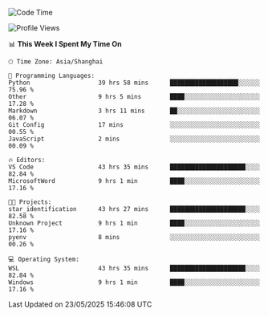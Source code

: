 <!--START_SECTION:waka-->
![Code Time](http://img.shields.io/badge/Code%20Time-2%2C903%20hrs%2030%20mins-blue)

![Profile Views](http://img.shields.io/badge/Profile%20Views-0-blue)

📊 **This Week I Spent My Time On** 

```text
🕑︎ Time Zone: Asia/Shanghai

💬 Programming Languages: 
Python                   39 hrs 58 mins      ███████████████████░░░░░░   75.96 % 
Other                    9 hrs 5 mins        ████░░░░░░░░░░░░░░░░░░░░░   17.28 % 
Markdown                 3 hrs 11 mins       ██░░░░░░░░░░░░░░░░░░░░░░░   06.07 % 
Git Config               17 mins             ░░░░░░░░░░░░░░░░░░░░░░░░░   00.55 % 
JavaScript               2 mins              ░░░░░░░░░░░░░░░░░░░░░░░░░   00.09 % 

🔥 Editors: 
VS Code                  43 hrs 35 mins      █████████████████████░░░░   82.84 % 
MicrosoftWord            9 hrs 1 min         ████░░░░░░░░░░░░░░░░░░░░░   17.16 % 

🐱‍💻 Projects: 
star_identification      43 hrs 27 mins      █████████████████████░░░░   82.58 % 
Unknown Project          9 hrs 1 min         ████░░░░░░░░░░░░░░░░░░░░░   17.16 % 
pyenv                    8 mins              ░░░░░░░░░░░░░░░░░░░░░░░░░   00.26 % 

💻 Operating System: 
WSL                      43 hrs 35 mins      █████████████████████░░░░   82.84 % 
Windows                  9 hrs 1 min         ████░░░░░░░░░░░░░░░░░░░░░   17.16 % 
```


 Last Updated on 23/05/2025 15:46:08 UTC
<!--END_SECTION:waka-->